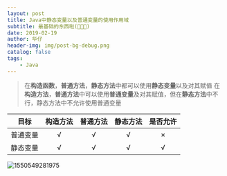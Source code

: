 ```yaml
---
layout: post
title: Java中静态变量以及普通变量的使用作用域
subtitle: 最基础的东西啦(🙈🙊🙉)
date: 2019-02-19
author: 华仔
header-img: img/post-bg-debug.png
catalog: false
tags:
    - Java
---
```


> 在**构造函数**，**普通方法**，**静态方法**中都可以使用**静态变量**以及对其赋值
> 在**构造方法**，**普通方法**中可以使用**普通变量**及对其赋值，但在**静态方法**中不行，静态方法中不允许使用普通变量

|目标|构造方法|普通方法|静态方法|是否允许|
|--|:-:|:-:|:-:|:-:|
|普通变量|√|√|√|×|
|静态变量|√|√|√|√|

![1550549281975](http://blog-ipic.yananhuazai.cn/FkT1C7eSjna4nfjQqNNo5DA-4LCg)
